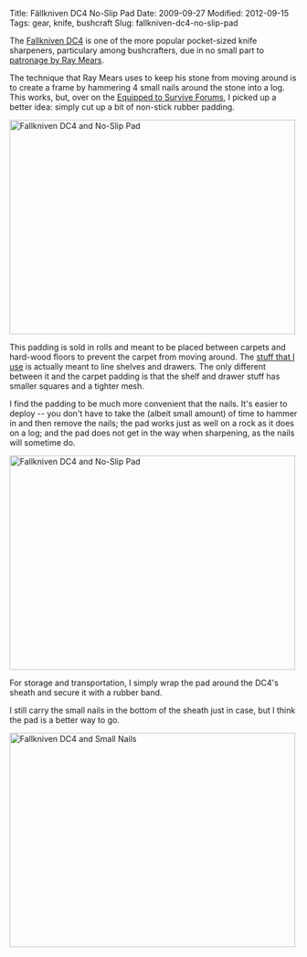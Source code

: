 Title: Fällkniven DC4 No-Slip Pad
Date: 2009-09-27
Modified: 2012-09-15
Tags: gear, knife, bushcraft
Slug: fallkniven-dc4-no-slip-pad

The <a href="http://www.fallkniven.com/index.php?page=shop.product_details&flypage=flypage.tpl&product_id=369&category_id=13&option=com_virtuemart&Itemid=1&lang=en">Fallkniven DC4</a> is one of the more popular pocket-sized knife sharpeners, particulary among bushcrafters, due in no small part to <a href="http://www.youtube.com/watch?v=hjKd3g9GFG8">patronage by Ray Mears</a>.

The technique that Ray Mears uses to keep his stone from moving around is to create a frame by hammering 4 small nails around the stone into a log. This works, but, over on the <a href="http://forums.equipped.org/ubbthreads.php?ubb=showflat&Number=153712">Equipped to Survive Forums</a>, I picked up a better idea: simply cut up a bit of non-stick rubber padding.

<a href="http://www.flickr.com/photos/pigmonkey/3960829229/" title="Fallkniven DC4 and No-Slip Pad by Pig Monkey, on Flickr"><img src="http://farm3.static.flickr.com/2567/3960829229_9ca36e8a7e.jpg" width="500" height="375" alt="Fallkniven DC4 and No-Slip Pad" /></a>

This padding is sold in rolls and meant to be placed between carpets and hard-wood floors to prevent the carpet from moving around. The <a href="http://www.amazon.com/gp/product/B000HCQTT2/ref=pd_lpo_k2_dp_sr_2/182-4915098-3521317?pf_rd_m=ATVPDKIKX0DER&pf_rd_s=lpo-top-stripe-1&pf_rd_r=0RMV9BY39ZPSKAN61H8M&pf_rd_t=201&pf_rd_p=486539851&pf_rd_i=B000H7RX56">stuff that I use</a> is actually meant to line shelves and drawers. The only different between it and the carpet padding is that the shelf and drawer stuff has smaller squares and a tighter mesh.

I find the padding to be much more convenient that the nails. It's easier to deploy -- you don't have to take the (albeit small amount) of time to hammer in and then remove the nails; the pad works just as well on a rock as it does on a log; and the pad does not get in the way when sharpening, as the nails will sometime do.

<a href="http://www.flickr.com/photos/pigmonkey/3961605126/" title="Fallkniven DC4 and No-Slip Pad by Pig Monkey, on Flickr"><img src="http://farm3.static.flickr.com/2605/3961605126_6e9c838ba0.jpg" width="500" height="375" alt="Fallkniven DC4 and No-Slip Pad" /></a>

For storage and transportation, I simply wrap the pad around the DC4's sheath and secure it with a rubber band.

I still carry the small nails in the bottom of the sheath just in case, but I think the pad is a better way to go.

<a href="http://www.flickr.com/photos/pigmonkey/3961606838/" title="Fallkniven DC4 and Small Nails by Pig Monkey, on Flickr"><img src="http://farm4.static.flickr.com/3427/3961606838_bcb0dbc4c3.jpg" width="500" height="375" alt="Fallkniven DC4 and Small Nails" /></a>
